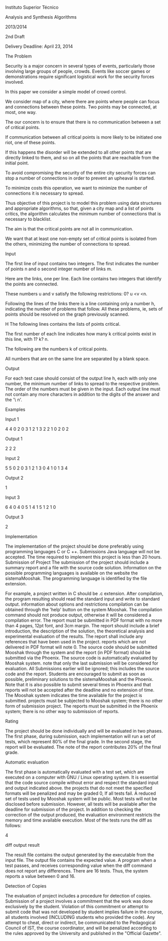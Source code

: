Instituto Superior Técnico




Analysis and Synthesis Algorithms 


2013/2014 


2nd Draft 


Delivery Deadline: April 23, 2014 




The Problem 


Security is a major concern in several types of events, particularly those 
involving large groups of people, crowds. Events like soccer games or 
demonstrations require significant logistical work for the security forces involved. 

In this paper we consider a simple model of crowd control.

We consider map of a city, where there are points where people can focus and 
connections between these points. Two points may be connected, at most, one way.

The our concern is to ensure that there is no communication between a set of critical points. 

If communication between all critical points is more likely to be initiated one 
riot, one of these points.

If this happens the disorder will be extended to all other points 
that are directly linked to them, and so on all the points that are 
reachable from the initial point. 

To avoid compromising the security of the entire city security forces can stop 
a number of connections in order to prevent an upheaval is started.

To minimize costs this operation, we want to minimize the number of connections it is necessary to spread.

Thus objective of this project is to model this problem using data structures and 
appropriate algorithms, so that, given a city map and a list of points 
critics, the algorithm calculates the minimum number of connections that is necessary to blacklist.

The aim is that the critical points are not all in communication.

We want that at least one non-empty set of critical points is isolated from the others,
minimizing the number of connections to spread. 

 
Input

The first line of input contains two integers. The first indicates the number of points n and o
second integer number of links m.

Here are the links, one per line. Each line contains two integers that identify the 
points are connected.

These numbers u and v satisfy the following restrictions: 0? u <v <n. 

Following the lines of the links there is a line containing only a number h, indicating the 
number of problems that follow. All these problems, ie, sets of points should 
be resolved on the graph previously scanned.

H The following lines contains the lists of points critical.

The first number of each line indicates how many k critical points exist in this line, 
with 1? k? n.

The following are the numbers k of critical points. 

All numbers that are on the same line are separated by a blank space. 


Output 

For each test case should consist of the output line h, each with only one number, 
the minimum number of links to spread to the respective problem. The order of the numbers must 
be given in the input. Each output line must not contain any more characters in addition to the 
digits of the answer and the '\ n'. 



Examples 

Input 1

4 4 
0 2 
0 3 
1 2 
1 3 
2 
2 1 0 
2 0 2 

Output 1

2 
2 
2


Input 2 

5 5 
0 2 
0 3 
1 2 
1 3 
0 4 
1 
0 1 3 4 

Output 2 

1 


Input 3 

6 4 
0 4 
0 5 
1 4 
1 5 
1 
2 1 0 

Output 3 

2 



Implementation

The implementation of the project should be done preferably using programming languages 
C or C ++. Submissions Java language will not be accepted. 
The time required to implement this project is less than 20 hours. 
Submission of Project 
The submission of the project should include a summary report and a file with the source code 
solution. Information on the possible programming languages ​​is available on the website 
the sistemaMooshak. The programming language is identified by the file extension.

For example, a project written in C should be .c extension. After compilation, the program 
resulting should read the standard input and write to standard output. information 
about options and restrictions compilation can be obtained through the 'help' button on the system 
Mooshak. The compilation command should not produce output, otherwise it will be considered 
a compilation error. The report must be submitted in PDF format with no more than 
4 pages, 12pt font, and 3cm margin. The report should include a brief introduction, 
the description of the solution, the theoretical analysis and experimental evaluation of the results. The report 
shall include any references that have been used in the project. reports 
which are not delivered in PDF format will note 0. The source code should be submitted 
Mooshak through the system and the report (in PDF format) should be submitted via the 
Phoenix. The source code is automatically evaluated by Mooshak system. note that 
only the last submission will be considered for evaluation. All Submissions 
earlier will be ignored; this includes the source code and the report. 
Students are encouraged to submit as soon as possible, preliminary solutions to 
the sistemaMooshak and the Phoenix. Note that it is also possible to submit several times in Phoenix 
and that reports will not be accepted after the deadline and no extension of time. 
The Mooshak system indicates the time available for the project is submitted. projects 
must be subjected to Mooshak system; there is no other form of submission 
project. The reports must be submitted in the Phoenix system; there is no other way to 
submission of reports.



Rating 

The project should be done individually and will be evaluated in two phases. The first 
phase, during submission, each implementation will run a set of tests, which 
represent 80% of the final grade. In the second stage, the report will be evaluated. The note of the report 
contributes 20% of the final grade.



Automatic evaluation 

The first phase is automatically evaluated with a test set, which are 
executed on a computer with GNU / Linux operating system. It is essential that the code 
source compile without error and respect the standard input and output indicated above. the 
projects that do not meet the specified formats will be penalized and may be graded 0, 
If all tests fail. A reduced set of tests used by Mooshak system 
will be public. Most tests will not be disclosed before submission. However, 
all tests will be available after the deadline for submission of the project. In addition to checking 
the correction of the output produced, the evaluation environment restricts the memory and time 
available execution. Most of the tests runs the diff as follows: 

4 

diff output result 

The result file contains the output generated by the executable from the input file. The 
output file contains the expected value. A program when a test passes, and receives 
corresponding value when the diff command does not report any differences. There are 16
tests. Thus, the system reports a value between 0 and 16. 



Detection of Copies 

The evaluation of project includes a procedure for detection of copies. Submission of a 
project involves a commitment that the work was done exclusively by the student. 
Violation of this commitment or attempt to submit code that was not developed by 
student implies failure in the course, all students involved (INCLUDING 
students who provided the code). Any attempt to cheat, direct or indirect, 
be communicated to the Pedagogical Council of IST, the course coordinator, and will be penalized 
according to the rules approved by the University and published in the "Official Gazette".
